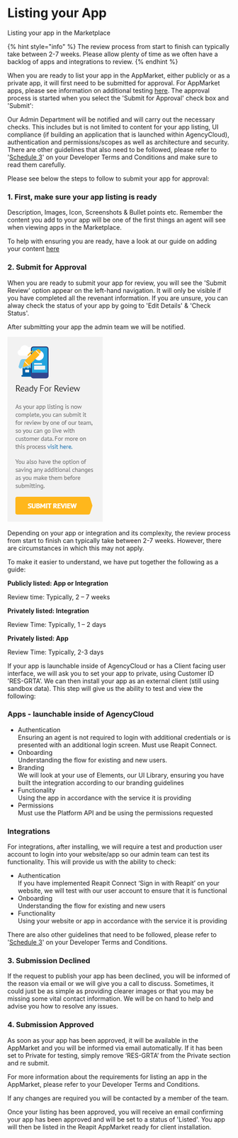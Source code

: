 # Listing your App

Listing your app in the Marketplace

{% hint style="info" %}
The review process from start to finish can typically take between 2-7 weeks. Please allow plenty of time as we often have a backlog of apps and integrations to review.
{% endhint %}

When you are ready to list your app in the AppMarket, either publicly or as a private app, it will first need to be submitted for approval. For AppMarket apps, please see information on additional testing [here](whats-new.md#additional-testing). The approval process is started when you select the 'Submit for Approval' check box and 'Submit':&#x20;

Our Admin Department will be notified and will carry out the necessary checks. This includes but is not limited to content for your app listing, UI compliance (if building an application that is launched within AgencyCloud), authentication and permissions/scopes as well as architecture and security. There are other guidelines that also need to be followed, please refer to '[Schedule 3](developer-terms-and-conditions.md#schedule-3-developer-obligations)' on your Developer Terms and Conditions and make sure to read them carefully.

Please see below the steps to follow to submit your app for approval:&#x20;

### 1. First, make sure your app listing is ready

Description, Images, Icon, Screenshots & Bullet points etc. Remember the content you add to your app will be one of the first things an agent will see when viewing apps in the Marketplace.&#x20;

To help with ensuring you are ready, have a look at our guide on adding your content [here](listing-your-app/app-listing-review.md)

### 2. Submit for Approval

When you are ready to submit your app for review, you will see the 'Submit Review' option appear on the left-hand navigation. It will only be visible if you have completed all the revenant information.  If you are unsure, you can alway check the status of your app by going to 'Edit Details' & 'Check Status'.&#x20;

After submitting your app the admin team we will be notified.&#x20;

![](<.gitbook/assets/Wizard 6.png>)

&#x20;

Depending on your app or integration and its complexity, the review process from start to finish can typically take between 2-7 weeks. However, there are circumstances in which this may not apply.

To make it easier to understand, we have put together the following as a guide:



**Publicly listed: App or Integration**

Review time: Typically, 2 – 7 weeks

&#x20;

**Privately listed: Integration**

Review Time: Typically, 1 – 2 days

&#x20;

**Privately listed: App**

Review Time: Typically, 2-3 days



If your app is launchable inside of AgencyCloud or has a Client facing user interface, we will ask you to set your app to private, using Customer ID 'RES-GRTA’. We can then install your app as an external client (still using sandbox data). This step will give us the ability to test and view the following:

### Apps - launchable inside of AgencyCloud

* Authentication\
  Ensuring an agent is not required to login with additional credentials or is presented with an additional login screen. Must use Reapit Connect.&#x20;
* Onboarding\
  Understanding the flow for existing and new users.
* Branding\
  We will look at your use of Elements, our UI Library, ensuring you have built the integration according to our branding guidelines
* Functionality \
  Using the app in accordance with the service it is providing
* Permissions\
  Must use the Platform API and be using the permissions requested&#x20;

### Integrations&#x20;

For integrations, after installing, we will require a test and production user account to login into your website/app so our admin team can test its functionality. This will provide us with the ability to check:

* Authentication\
  If you have implemented Reapit Connect ‘Sign in with Reapit’ on your website, we will test with our user account to ensure that it is functional
* Onboarding\
  Understanding the flow for existing and new users
* Functionality\
  Using your website or app in accordance with the service it is providing

There are also other guidelines that need to be followed, please refer to '[Schedule 3](developer-terms-and-conditions.md#schedule-3-developer-obligations)' on your Developer Terms and Conditions.&#x20;

### 3. Submission Declined

If the request to publish your app has been declined, you will be informed of the reason via email or we will give you a call to discuss. Sometimes, it could just be as simple as providing clearer images or that you may be missing some vital contact information. We will be on hand to help and advise you how to resolve any issues.

### 4. Submission Approved

As soon as your app has been approved, it will be available in the AppMarket and you will be informed via email automatically. If it has been set to Private for testing, simply remove ‘RES-GRTA’ from the Private section and re submit.&#x20;

For more information about the requirements for listing an app in the AppMarket, please refer to your Developer Terms and Conditions.&#x20;

If any changes are required you will be contacted by a member of the team.

Once your listing has been approved, you will receive an email confirming your app has been approved and will be set to a status of 'Listed'.  You app will then be listed in the Reapit AppMarket ready for client installation.&#x20;
